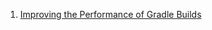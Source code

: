  1. [Improving the Performance of Gradle Builds](https://docs.gradle.org/nightly/userguide/performance.html)
